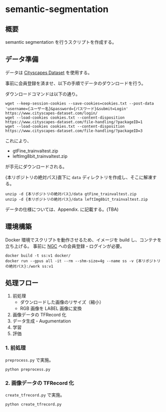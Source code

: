# semantic-segmentation

## 概要

semantic segmentation を行うスクリプトを作成する。

## データ準備

データは [Cityscapes Dataset](https://www.cityscapes-dataset.com/) を使用する。

事前に会員登録を済ませ、以下の手順でデータのダウンロードを行う。

ダウンロードコマンドは以下の通り。

```shell
wget --keep-session-cookies --save-cookies=cookies.txt --post-data 'username={ユーザー名}&password={パスワード}&submit=Login' https://www.cityscapes-dataset.com/login/
wget --load-cookies cookies.txt --content-disposition https://www.cityscapes-dataset.com/file-handling/?packageID=1
wget --load-cookies cookies.txt --content-disposition https://www.cityscapes-dataset.com/file-handling/?packageID=3
```

これにより、

- gtFine_trainvaltest.zip
- leftImg8bit_trainvaltest.zip

が手元にダウンロードされる。

{本リポジトリの絶対パス}直下に `data` ディレクトリを作成し、そこに解凍する。

```shell
unzip -d {本リポジトリの絶対パス}/data gtFine_trainvaltest.zip
unzip -d {本リポジトリの絶対パス}/data leftImg8bit_trainvaltest.zip
```

データの仕様については、Appendix. に記載する。(TBA)

## 環境構築

Docker 環境でスクリプトを動作させるため、イメージを build し、コンテナを立ち上げる。
事前に [NGC](https://ngc.nvidia.com/) への会員登録・ログインが必要。

```shell
docker build -t ss:v1 docker/
docker run --gpus all -it --rm --shm-size=4g --name ss -v {本リポジトリの絶対パス}:/work ss:v1
```

## 処理フロー

1. 前処理
   - ダウンロードした画像のリサイズ（縮小）
   - RGB 画像を LABEL 画像に変換
2. 画像データの TFRecord 化
3. データ生成・Augumentation
4. 学習
5. 評価

### 1. 前処理

`preprocess.py` で実施。

```shell
python preprocess.py
```

### 2. 画像データの TFRecord 化

`create_tfrecord.py` で実施。

```shell
python create_tfrecord.py
```

